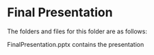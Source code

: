 # Final Presentation

The folders and files for this folder are as follows:

FinalPresentation.pptx contains the presentation
